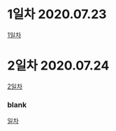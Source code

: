 # 1일차 2020.07.23
<a href ='https://www.notion.so/bluecandle/AIFFEL-1-2020-07-23-28eef6bc4b544ebca6885c0600953460'>1일차</a>

# 2일차 2020.07.24
<a href = 'https://www.notion.so/bluecandle/AIFFEL-2-2020-07-24-326054b21f794065ac58cd4f70b9ba3f'>2일차</a>


### blank
<a href = ''>일차</a>
